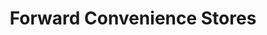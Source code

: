 ---
title: "Forward Convenience Stores"
url: /bay-city/forward-convenience-stores/
shop: convenience
---